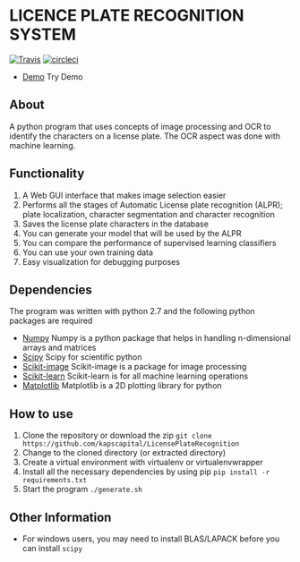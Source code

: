 # LICENCE PLATE RECOGNITION SYSTEM #

[![Travis](https://travis-ci.org/kapscapital/LicensePlateRecognition.png)](https://travis-ci.org/kapscapital/LicensePlateRecognition)
[![circleci](https://circleci.com/gh/kapscapital/LicensePlateRecognition.png)](https://circleci.com/gh/kapscapital/LicensePlateRecognition)

* [Demo](http://alrp.kapscapital.com/) Try Demo

## **About**
A python program that uses concepts of image processing and OCR to identify the characters on a license plate. The OCR aspect was done with machine learning.

## **Functionality**
1. A Web GUI interface that makes image selection easier
2. Performs all the stages of Automatic License plate recognition (ALPR); plate localization, character segmentation and character recognition
3. Saves the license plate characters in the database
4. You can generate your model that will be used by the ALPR
5. You can compare the performance of supervised learning classifiers
6. You can use your own training data
7. Easy visualization for debugging purposes

## **Dependencies**
The program was written with python 2.7 and the following python packages are required
* [Numpy](http://docs.scipy.org/doc/numpy-1.10.0) Numpy is a python package that helps in handling n-dimensional arrays and matrices
* [Scipy](http://scipy.org) Scipy for scientific python
* [Scikit-image](http://scikit-image.org/) Scikit-image is a package for image processing
* [Scikit-learn](http://scikit-learn.org/) Scikit-learn is for all machine learning operations
* [Matplotlib](http://matplotlib.org) Matplotlib is a 2D plotting library for python

## **How to use**
1. Clone the repository or download the zip `git clone https://github.com/kapscapital/LicensePlateRecognition`
2. Change to the cloned directory (or extracted directory)
3. Create a virtual environment with virtualenv or virtualenvwrapper
4. Install all the necessary dependencies by using pip `pip install -r requirements.txt`
5. Start the program `./generate.sh`

## **Other Information**
- For windows users, you may need to install BLAS/LAPACK before you can install `scipy`
